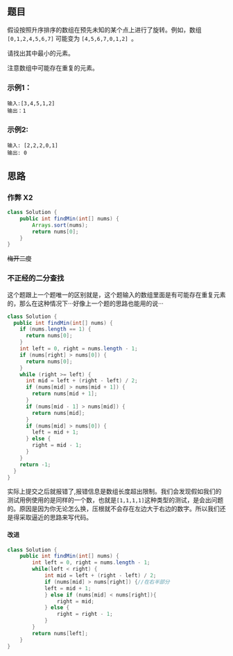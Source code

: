 ## 题目

假设按照升序排序的数组在预先未知的某个点上进行了旋转。例如，数组 `[0,1,2,4,5,6,7]` 可能变为 `[4,5,6,7,0,1,2] `。

请找出其中最小的元素。



注意数组中可能存在重复的元素。

### 示例1：

```
输入:[3,4,5,1,2]
输出：1
```

### 示例2:

```
输入: [2,2,2,0,1]
输出: 0
```

## 思路

### 作弊 X2

```java
class Solution {
    public int findMin(int[] nums) {
        Arrays.sort(nums);
        return nums[0];
    }
}
```

~~梅开二度~~

### 不正经的二分查找

这个题跟上一个题唯一的区别就是，这个题输入的数组里面是有可能存在重复元素的，那么在这种情况下···好像上一个题的思路也能用的说···

```java
class Solution {
  public int findMin(int[] nums) {
    if (nums.length == 1) {
      return nums[0];
    }
    int left = 0, right = nums.length - 1;
    if (nums[right] > nums[0]) {
      return nums[0];
    }
    while (right >= left) {
      int mid = left + (right - left) / 2;
      if (nums[mid] > nums[mid + 1]) {
        return nums[mid + 1];
      }
      if (nums[mid - 1] > nums[mid]) {
        return nums[mid];
      }
      if (nums[mid] > nums[0]) {
        left = mid + 1;
      } else {
        right = mid - 1;
      }
    }
    return -1;
  }
}
```

实际上提交之后就报错了,报错信息是数组长度超出限制。我们会发现假如我们的测试用例使用的是同样的一个数，也就是`[1,1,1,1]`这种类型的测试，是会出问题的。原因是因为你无论怎么换，压根就不会存在左边大于右边的数字。所以我们还是得采取逼近的思路来写代码。

#### 改进

```java
class Solution {
    public int findMin(int[] nums) {
        int left = 0, right = nums.length - 1;
        while(left < right) {
            int mid = left + (right - left) / 2;
            if (nums[mid] > nums[right]) {//在右半部分
            left = mid + 1;
            } else if (nums[mid] < nums[right]){
                right = mid;
            } else {
                right = right - 1;
            }
        }
        return nums[left];
    }
}
```





